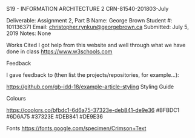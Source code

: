  S19 - INFORMATION ARCHITECTURE 2 CRN-81540-201803-July

Deliverable:  Assignment 2, Part B
Name:         George Brown
Student #:    101136371
Email:        christopher.rynkun@georgebrown.ca
Submitted:    July 5, 2019
Notes:        None 
 

Works Cited 
I got help from this website and well through what we have done in class
https://www.w3schools.com

Feedback

I gave feedback to (then list the projects/repositories, for example...):

https://github.com/gb-idd-18/example-article-styling
Styling Guide

Colours

https://coolors.co/bfbdc1-6d6a75-37323e-deb841-de9e36
#BFBDC1
#6D6A75
#37323E
#DEB841
#DE9E36

Fonts
https://fonts.google.com/specimen/Crimson+Text

